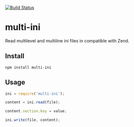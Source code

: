 [![Build Status](https://travis-ci.org/evangelion1204/multi-ini.png?branch=master)](https://travis-ci.org/evangelion1204/multi-ini)
# multi-ini

Read multilevel and multiline ini files in compatible with Zend.

## Install

```shell
npm install multi-ini
```

## Usage

```js
ini = require('multi-ini');

content = ini.read(file);

content.section.key = value;

ini.write(file, content);

```
